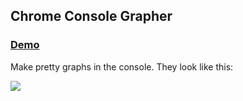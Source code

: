 ## Chrome Console Grapher

### [Demo](http://adamschwartz.co/chrome-console-grapher)

Make pretty graphs in the console. They look like this:

![](https://s3.amazonaws.com/uploads.hipchat.com/10819/42395/fv3r1vgx087to1x/Screen%20Shot%202013-04-02%20at%2012.35.47%20AM.png)